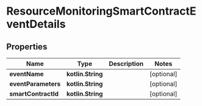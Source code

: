
# ResourceMonitoringSmartContractEventDetails

## Properties
Name | Type | Description | Notes
------------ | ------------- | ------------- | -------------
**eventName** | **kotlin.String** |  |  [optional]
**eventParameters** | **kotlin.String** |  |  [optional]
**smartContractId** | **kotlin.String** |  |  [optional]



